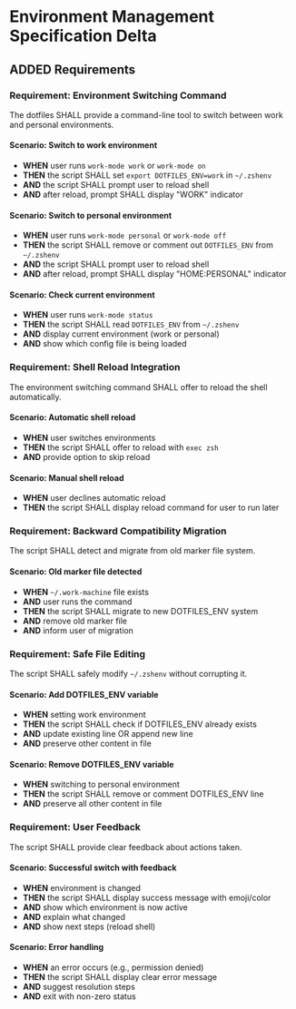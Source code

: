 # Environment Management Specification Delta

## ADDED Requirements

### Requirement: Environment Switching Command
The dotfiles SHALL provide a command-line tool to switch between work and personal environments.

#### Scenario: Switch to work environment
- **WHEN** user runs `work-mode work` or `work-mode on`
- **THEN** the script SHALL set `export DOTFILES_ENV=work` in `~/.zshenv`
- **AND** the script SHALL prompt user to reload shell
- **AND** after reload, prompt SHALL display "WORK" indicator

#### Scenario: Switch to personal environment
- **WHEN** user runs `work-mode personal` or `work-mode off`
- **THEN** the script SHALL remove or comment out `DOTFILES_ENV` from `~/.zshenv`
- **AND** the script SHALL prompt user to reload shell
- **AND** after reload, prompt SHALL display "HOME:PERSONAL" indicator

#### Scenario: Check current environment
- **WHEN** user runs `work-mode status`
- **THEN** the script SHALL read `DOTFILES_ENV` from `~/.zshenv`
- **AND** display current environment (work or personal)
- **AND** show which config file is being loaded

### Requirement: Shell Reload Integration
The environment switching command SHALL offer to reload the shell automatically.

#### Scenario: Automatic shell reload
- **WHEN** user switches environments
- **THEN** the script SHALL offer to reload with `exec zsh`
- **AND** provide option to skip reload

#### Scenario: Manual shell reload
- **WHEN** user declines automatic reload
- **THEN** the script SHALL display reload command for user to run later

### Requirement: Backward Compatibility Migration
The script SHALL detect and migrate from old marker file system.

#### Scenario: Old marker file detected
- **WHEN** `~/.work-machine` file exists
- **AND** user runs the command
- **THEN** the script SHALL migrate to new DOTFILES_ENV system
- **AND** remove old marker file
- **AND** inform user of migration

### Requirement: Safe File Editing
The script SHALL safely modify `~/.zshenv` without corrupting it.

#### Scenario: Add DOTFILES_ENV variable
- **WHEN** setting work environment
- **THEN** the script SHALL check if DOTFILES_ENV already exists
- **AND** update existing line OR append new line
- **AND** preserve other content in file

#### Scenario: Remove DOTFILES_ENV variable
- **WHEN** switching to personal environment
- **THEN** the script SHALL remove or comment DOTFILES_ENV line
- **AND** preserve all other content in file

### Requirement: User Feedback
The script SHALL provide clear feedback about actions taken.

#### Scenario: Successful switch with feedback
- **WHEN** environment is changed
- **THEN** the script SHALL display success message with emoji/color
- **AND** show which environment is now active
- **AND** explain what changed
- **AND** show next steps (reload shell)

#### Scenario: Error handling
- **WHEN** an error occurs (e.g., permission denied)
- **THEN** the script SHALL display clear error message
- **AND** suggest resolution steps
- **AND** exit with non-zero status
